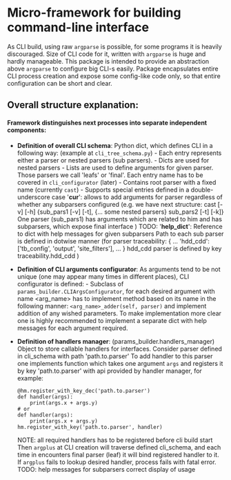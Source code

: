 # Micro-framework for building command-line interface

   As CLI build, using raw `argparse` is possible, for some programs it is 
heavily discouraged. Size of CLI code for it, written with `argparse` is huge and
hardly manageable.
   This package is intended to provide an abstraction above `argparse` to
configure big CLI-s easily.
   Package encapsulates entire CLI process creation and
expose some config-like code only, so that entire configuration can be short
and clear.

## Overall structure explanation:

#### Framework distinguishes next processes into separate independent components:

   - **Definition of overall CLI schema**:
       Python dict, which defines CLI in a following way:
           (example at `cli_tree_schema.py`)
           - Each entry represents either a parser or nested parsers
               (sub parsers).
           - Dicts are used for nested parsers
           - Lists are used to define arguments for given parser. Those parsers
               we call 'leafs' or 'final'. Each entry name has to
               be covered in `cli_configurator` (later)
           - Contains root parser with a fixed name (currently `cast`)
           - Supports special entries defined in a double-underscore case
               '__cur__':
                   allows to add arguments for parser regardless of
                   whether any subparsers configured (e.g. we have next
                   structure:
                   cast [-v] [-h] {sub_pars1 [-v] [-t], {... some nested parsers}
                                   sub_pars2 [-t] [-k]}
                   One parser (sub_pars1) has arguments which are related to
                   him and has subparsers, which expose final interface
                   )
               TODO: '__help_dict__':
                   Reference to dict with help messages for given subparsers
       Path to each sub parser is defined in dotwise manner (for parser
           traceability: {
               ...
               'hdd_cdd': ['tb_config', 'output', 'site_filters'],
               ...
           }
       hdd_cdd parser is defined by key traceability.hdd_cdd
       )
   - **Definition of CLI arguments configurator**:
       As arguments tend to be not unique (one may appear many times in
       different places), CLI configurator is defined:
           - Subclass of `params_builder.CLIArgsConfigurator`, for each
               desired argument with name <arg_name> has to implement method
               based on its name in the following manner:
               `<arg_name>_adder(self, parser)` and implement addition of any
               wished parameters.
       To make implementation more clear one is highly recommended to
       implement a separate dict with help messages for each argument required.
   - **Definition of handlers manager**:
       (params_builder.handlers_manager)
       Object to store callable handlers for interfaces.
       Consider parser defined in cli_schema with path 'path.to.parser'
       To add handler to this parser one implements function which takes one
       argument `args` and registers it by key 'path.to.parser' with api
       provided by handler manager, for example:
       
       ```from argplus.params_builder import handlers_manager as hm
       @hm.register_with_key_dec('path.to.parser')
       def handler(args):
           print(args.x + args.y)
       # or
       def handler(args):
           print(args.x + args.y)
       hm.register_with_key('path.to.parser', handler)
      ```
       NOTE: all required handlers has to be registered before cli build start
       Then `argplus` at CLI creation will traverse defined cli_schema,
       and each time in encounters final parser (leaf) it will bind registered
       handler to it. If `argplus` fails to lookup desired handler,
       process fails with fatal error.
TODO: help messages for subparsers
      correct display of usage
